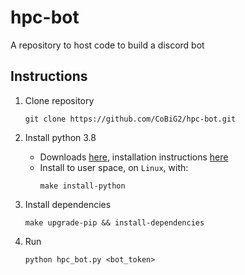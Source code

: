 # hpc-bot
A repository to host code to build a discord bot

## Instructions
1. Clone repository
    ```shell script
    git clone https://github.com/CoBiG2/hpc-bot.git
    ```
   
2. Install python 3.8
    * Downloads [here](https://www.python.org/downloads/), installation instructions [here](https://docs.python.org/3.8/using/unix.html)
    * Install to user space, on `Linux`, with:
        ```shell script
        make install-python
        ```

3. Install dependencies
    ```shell script
    make upgrade-pip && install-dependencies
    ```
3. Run
    ```shell script
    python hpc_bot.py <bot_token>
    ```

